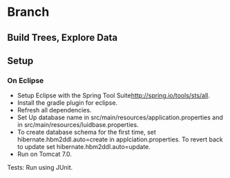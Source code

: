 # Branch #
## Build Trees, Explore Data ##

## Setup ##
### On Eclipse ###
* Setup Eclipse with the Spring Tool Suite<http://spring.io/tools/sts/all>.
* Install the gradle plugin for eclipse.
* Refresh all dependencies.
* Set Up database name in src/main/resources/application.properties and in src/main/resources/luidbase.properties.
* To create database schema for the first time, set hibernate.hbm2ddl.auto=create in applciation.properties. To revert back to update set hibernate.hbm2ddl.auto=update.
* Run on Tomcat 7.0.

Tests:
Run using JUnit.



